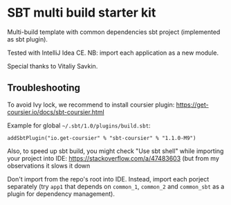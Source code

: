 # SBT multi build starter kit

Multi-build template with common dependencies sbt project (implemented as sbt plugin).

Tested with IntelliJ Idea CE. 
NB: import each application as a new module.

Special thanks to Vitaliy Savkin.


## Troubleshooting

To avoid Ivy lock, we recommend to install coursier plugin:
https://get-coursier.io/docs/sbt-coursier.html

Example for global `~/.sbt/1.0/plugins/build.sbt`:

```
addSbtPlugin("io.get-coursier" % "sbt-coursier" % "1.1.0-M9")
```

Also, to speed up sbt build, you might check "Use sbt shell" while importing your project into IDE:
https://stackoverflow.com/a/47483603 (but from my observations it slows it down


Don't import from the repo's root into IDE. Instead, import each porject separately (try `app1` that depends on `common_1`, `common_2` and `common_sbt` as a plugin for dependency management).
